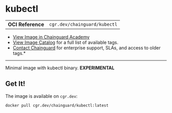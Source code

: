 <!--monopod:start-->
# kubectl
| | |
| - | - |
| **OCI Reference** | `cgr.dev/chainguard/kubectl` |


* [View Image in Chainguard Academy](https://edu.chainguard.dev/chainguard/chainguard-images/reference/kubectl/overview/)
* [View Image Catalog](https://console.enforce.dev/images/catalog) for a full list of available tags.
* [Contact Chainguard](https://www.chainguard.dev/chainguard-images) for enterprise support, SLAs, and access to older tags.*

---
<!--monopod:end-->

Minimal image with kubectl binary. **EXPERIMENTAL**

## Get It!

The image is available on `cgr.dev`:

```
docker pull cgr.dev/chainguard/kubectl:latest
```

<!--body:start-->
<!--body:end-->